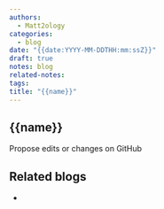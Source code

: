 ```yaml
---
authors:
  - Matt2ology
categories:
  - blog
date: "{{date:YYYY-MM-DDTHH:mm:ssZ}}"
draft: true
notes: blog
related-notes: 
tags: 
title: "{{name}}"
---
```


## {{name}}

<!-- [Propose edits or changes on GitHub](link to GitHub repo of file) -->

Propose edits or changes on GitHub

## Related blogs

<!-- [Related blog post]({{< relref "/post/blog/path_to_file.md" >}}) -->

-
